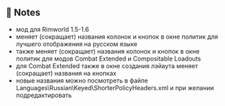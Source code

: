 
## 📝 Notes

- мод для Rimworld 1.5-1.6
- меняет (сокращает) названия колонок и кнопок в окне политик для лучшего отображения на русском языке
- также меняет (сокращает) названия колонок и кнопок в окне политик для модов Combat Extended и Compositable Loadouts
- для Combat Extended также в окне создания лэйаута меняет (сокращает) названия на кнопках
- новые названия можно посмотреть в файле Languages\Russian\Keyed\ShorterPolicyHeaders.xml и при желании подредактировать
